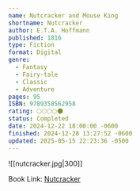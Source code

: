 ```yaml
---
name: Nutcracker and Mouse King
shortname: Nutcracker
author: E.T.A. Hoffmann
published: 1816
type: Fiction
format: Digital
genre:
  - Fantasy
  - Fairy-tale
  - Classic
  - Adventure
pages: 95
ISBN: 9789358562958
rating: 🌕🌕🌕🌕🌑
status: Completed
date: 2024-12-22 18:00:00 -0600
finished: 2024-12-28 13:27:52 -0600
updated: 2025-05-15 22:23:36 -0500
---
```


![[nutcracker.jpg|300]]

Book Link: [Nutcracker](https://www.goodreads.com/book/show/774449.Nutcracker)
